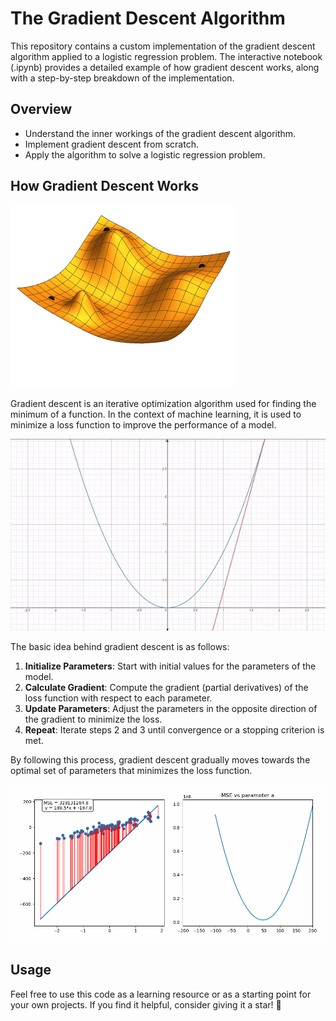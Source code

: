 
# The Gradient Descent Algorithm
This repository contains a custom implementation of the gradient descent algorithm applied to a logistic regression problem. The interactive notebook (.ipynb) provides a detailed example of how gradient descent works, along with a step-by-step breakdown of the implementation.

## Overview

-   Understand the inner workings of the gradient descent algorithm.
-   Implement gradient descent from scratch.
-   Apply the algorithm to solve a logistic regression problem.

## How Gradient Descent Works

<img title="Gradient Descent" alt="Gradient Descent" src="./gifs/Gradient_descent.gif">

Gradient descent is an iterative optimization algorithm used for finding the minimum of a function. In the context of machine learning, it is used to minimize a loss function to improve the performance of a model.

<img title="Minimizing function" alt="Minimizing function" src="./gifs/minimizing_function.gif">

The basic idea behind gradient descent is as follows:

1.  **Initialize Parameters**: Start with initial values for the parameters of the model.
2.  **Calculate Gradient**: Compute the gradient (partial derivatives) of the loss function with respect to each parameter.
3.  **Update Parameters**: Adjust the parameters in the opposite direction of the gradient to minimize the loss.
4.  **Repeat**: Iterate steps 2 and 3 until convergence or a stopping criterion is met.

By following this process, gradient descent gradually moves towards the optimal set of parameters that minimizes the loss function.

<img title="Minimizing function" alt="Minimizing function" src="./gifs/minimizing_function2.gif">

## Usage

Feel free to use this code as a learning resource or as a starting point for your own projects. If you find it helpful, consider giving it a star! 🤩